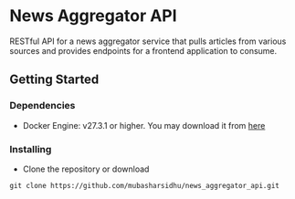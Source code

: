 # News Aggregator API

RESTful API for a news aggregator service that pulls articles from various sources and provides endpoints for a frontend application to consume.

## Getting Started

### Dependencies

- Docker Engine: v27.3.1 or higher. You may download it from [here](https://docs.docker.com/engine/release-notes/27/)

### Installing

- Clone the repository or download

```
git clone https://github.com/mubasharsidhu/news_aggregator_api.git
```
